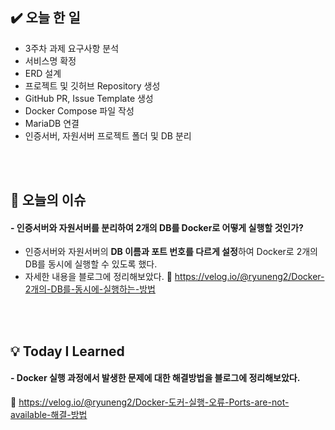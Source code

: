 <h2 id="✔️-오늘-한-일">✔️ 오늘 한 일</h2>
<ul>
<li>3주차 과제 요구사항 분석</li>
<li>서비스명 확정</li>
<li>ERD 설계</li>
<li>프로젝트 및 깃허브 Repository 생성</li>
<li>GitHub PR, Issue Template 생성</li>
<li>Docker Compose 파일 작성</li>
<li>MariaDB 연결</li>
<li>인증서버, 자원서버 프로젝트 폴더 및 DB 분리</li>
</ul>
<br />
<br />

<h2 id="👀-오늘의-이슈">👀 오늘의 이슈</h2>
<h4 id="--인증서버와-자원서버를-분리하여-2개의-db를-docker로-어떻게-실행할-것인가">- 인증서버와 자원서버를 분리하여 2개의 DB를 Docker로 어떻게 실행할 것인가?</h4>
<ul>
<li>인증서버와 자원서버의 <strong>DB 이름과 포트 번호를 다르게 설정</strong>하여 Docker로 2개의 DB를 동시에 실행할 수 있도록 했다.</li>
<li>자세한 내용을 블로그에 정리해보았다.
🔗 <a href="https://velog.io/@ryuneng2/Docker-2%EA%B0%9C%EC%9D%98-DB%EB%A5%BC-%EB%8F%99%EC%8B%9C%EC%97%90-%EC%8B%A4%ED%96%89%ED%95%98%EB%8A%94-%EB%B0%A9%EB%B2%95-Feat.-%EC%9D%B8%EC%A6%9D%EC%84%9C%EB%B2%84-%EC%9E%90%EC%9B%90%EC%84%9C%EB%B2%84-DB-%EB%B6%84%EB%A6%AC">https://velog.io/@ryuneng2/Docker-2개의-DB를-동시에-실행하는-방법</a></li>
</ul>
<br />
<br />

<h2 id="💡-today-i-learned">💡 Today I Learned</h2>
<h4 id="--docker-실행-과정에서-발생한-문제에-대한-해결방법을-블로그에-정리해보았다">- Docker 실행 과정에서 발생한 문제에 대한 해결방법을 블로그에 정리해보았다.</h4>
<p>🔗 <a href="https://velog.io/@ryuneng2/Docker-%EB%8F%84%EC%BB%A4-%EC%8B%A4%ED%96%89-%EC%98%A4%EB%A5%98-Ports-are-not-available-%ED%95%B4%EA%B2%B0-%EB%B0%A9%EB%B2%95">https://velog.io/@ryuneng2/Docker-도커-실행-오류-Ports-are-not-available-해결-방법</a></p>